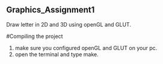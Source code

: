 ## Graphics_Assignment1
Draw letter in 2D and 3D using openGL and GLUT.

#Compiling the project
1. make sure you configured openGL and GLUT on your pc.
2. open the terminal and type make.
